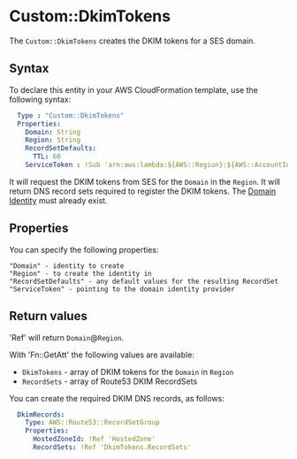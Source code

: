 # Custom::DkimTokens
The `Custom::DkimTokens` creates the DKIM tokens for a SES domain.

## Syntax
To declare this entity in your AWS CloudFormation template, use the following syntax:

```yaml
  Type : "Custom::DkimTokens"
  Properties:
    Domain: String
    Region: String
    RecordSetDefaults:
      TTL: 60
    ServiceToken : !Sub 'arn:aws:lambda:${AWS::Region}:${AWS::AccountId}:function:binxio-cfn-ses-provider'
```
It will request the DKIM tokens from SES for the `Domain` in the `Region`. It will return DNS
record sets required to register the DKIM tokens. The [Domain Identity](DomainIdentity.md) must already exist.

 
## Properties
You can specify the following properties:

    "Domain" - identity to create 
    "Region" - to create the identity in
    "RecordSetDefaults" - any default values for the resulting RecordSet
    "ServiceToken" - pointing to the domain identity provider

## Return values
'Ref' will return `Domain`@`Region`.

With 'Fn::GetAtt' the following values are available:

- `DkimTokens` - array of DKIM tokens for the `Domain` in `Region`
- `RecordSets` - array of Route53 DKIM RecordSets

You can create the required DKIM DNS records, as follows:

```yaml
  DkimRecords:
    Type: AWS::Route53::RecordSetGroup
    Properties:
      HostedZoneId: !Ref 'HostedZone'
      RecordSets: !Ref 'DkimTokens.RecordSets'
```


